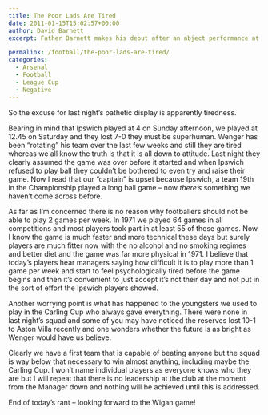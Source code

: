 ```yaml
---
title: The Poor Lads Are Tired
date: 2011-01-15T15:02:57+00:00
author: David Barnett
excerpt: Father Barnett makes his debut after an abject performance at Portman Road.

permalink: /football/the-poor-lads-are-tired/
categories:
  - Arsenal
  - Football
  - League Cup
  - Negative
---
```

So the excuse for last night&#8217;s pathetic display is apparently tiredness.

Bearing in mind that Ipswich played at 4 on Sunday afternoon, we played at 12.45 on Saturday and they lost 7-0 they must be superhuman. Wenger has been &#8220;rotating&#8221; his team over the last few weeks and still they are tired whereas we all know the truth is that it is all down to attitude. Last night they clearly assumed the game was over before it started and when Ipswich refused to play ball they couldn&#8217;t be bothered to even try and raise their game. Now I read that our &#8220;captain&#8221; is upset because Ipswich, a team 19th in the Championship played a long ball game &#8211; now _there&#8217;s_ something we haven&#8217;t come across before.

As far as I&#8217;m concerned there is no reason why footballers should not be able to play 2 games per week. In 1971 we played 64 games in all competitions and most players took part in at least 55 of those games. Now I know the game is much faster and more technical these days but surely players are much fitter now with the no alcohol and no smoking regimes and better diet and the game was far more physical in 1971. I believe that today&#8217;s players hear managers saying how difficult it is to play more than 1 game per week and start to feel psychologically tired before the game begins and then it&#8217;s convenient to just accept it&#8217;s not their day and not put in the sort of effort the Ipswich players showed.

Another worrying point is what has happened to the youngsters we used to play in the Carling Cup who always gave everything. There were none in last night&#8217;s squad and some of you may have noticed the reserves lost 10-1 to Aston Villa recently and one wonders whether the future is as bright as Wenger would have us believe.

Clearly we have a first team that is capable of beating anyone but the squad is way below that necessary to win almost anything, including maybe the Carling Cup. I won&#8217;t name individual players as everyone knows who they are but I will repeat that there is no leadership at the club at the moment from the Manager down and nothing will be achieved until this is addressed.

End of today&#8217;s rant &#8211; looking forward to the Wigan game!
